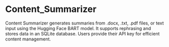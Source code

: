 # Content_Summarizer
Content Summarizer generates summaries from .docx, .txt, .pdf files, or text input using the Hugging Face BART model. It supports rephrasing and stores data in an SQLite database. Users provide their API key for efficient content management.

